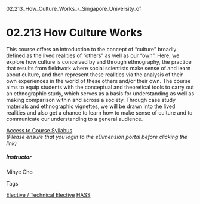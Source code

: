 02.213_How_Culture_Works_-_Singapore_University_of



02.213 How Culture Works
========================

This course offers an introduction to the concept of “culture” broadly defined as the lived realities of “others” as well as our “own”. Here, we explore how culture is conceived by and through ethnography, the practice that results from fieldwork where social scientists make sense of and learn about culture, and then represent these realities via the analysis of their own experiences in the world of these others and/or their own. The course aims to equip students with the conceptual and theoretical tools to carry out an ethnographic study, which serves as a basis for understanding as well as making comparison within and across a society. Through case study materials and ethnographic vignettes, we will be drawn into the lived realities and also get a chance to learn how to make sense of culture and to communicate our understanding to a general audience.

[Access to Course Syllabus](https://edimension.sutd.edu.sg/bbcswebdav/pid-58935-dt-content-rid-509078_1/courses/1630-HASS-Main/02.213%20How%20Culture%20Works.pdf)  
*(Please ensure that you login to the eDimension portal before clicking the link)*

##### **Instructor**

Mihye Cho

Tags

[Elective / Technical Elective](/education/undergraduate/courses/?course-type=853)
[HASS](/education/undergraduate/courses/?pillar-cluster=56)

